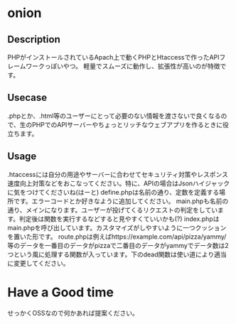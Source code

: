 # onion
## Description
PHPがインストールされているApach上で動くPHPとHtaccessで作ったAPIフレームワークっぽいやつ。
軽量でスムーズに動作し、拡張性が高いのが特徴です。
## Usecase
.phpとか、.html等のユーザーにとって必要のない情報を渡さないで良くなるので、生のPHPでのAPIサーバーやちょっとリッチなウェブアプリを作るときに役立ちます。
## Usage
.htaccessには自分の用途やサーバーに合わせてセキュリティ対策やレスポンス速度向上対策などをおこなってください。特に、APIの場合はJsonハイジャックに気をつけてくださいね(はーと)
define.phpは名前の通り、定数を定義する場所です。エラーコードとか好きなように追加してください。
main.phpも名前の通り、メインになります。ユーザーが投げてくるリクエストの判定をしています。判定後は関数を実行するなどすると見やすくていいかも(?)
index.phpはmain.phpを呼び出しています。カスタマイズがしやすいように一つクッションを置いた形です。
route.phpは例えばhttps://example.com/api/pizza/yammy/ 等のデータを一番目のデータがpizzaで二番目のデータがyammyでデータ数は2つという風に処理する関数が入っています。下のdead関数は使い道により適当に変更してください。
# Have a Good time
せっかくOSSなので何かあれば提案ください。
